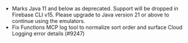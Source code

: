 - Marks Java 11 and below as deprecated. Support will be dropped in Firebase CLI v15. Please upgrade to Java version 21 or above to continue using the emulators.
- Fix Functions MCP log tool to normalize sort order and surface Cloud Logging error details (#9247)
